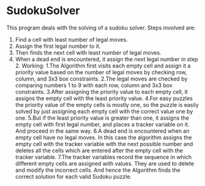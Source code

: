 # SudokuSolver

This program deals with the solving of a sudoku solver.
Steps involved are:
1. Find a cell with least number of legal moves.
2. Assign the first legal number to it.
3. Then finds the next cell with least number of legal moves.
4. When a dead end is encountered, it assign the next legal number in step 2.
Working:
1.The Algorithm first visits each empty cell and assign it a priority value based on the number of legal moves by checking row, column, and 3x3 box constraints.
2.The legal moves are checked by comparing numbers 1 to 9 with each row, column and 3x3 box constraints.
3.After assigning the priority value to each empty cell, it assigns the empty cell with the least priority value.
4.For easy puzzles the priority value of the empty cells is mostly one, so the puzzle is easily solved by just assigning each empty cell with the correct value one by one.
5.But if the least priority value is greater than one, it assigns the empty cell with first legal number, and places a tracker variable on it. And proceed in the same way.
6.A dead end is encountered when an empty cell have no legal moves. In this case the algorithm assigns the empty cell with the tracker variable with the next possible number and deletes all the cells which are entered after the empty cell with the tracker variable.
7.The tracker variables record the sequence in which different empty cells are assigned with values. They are used to delete and modify the incorrect cells.
And hence the Algorithm finds the correct solution for each valid Sudoku puzzle.
